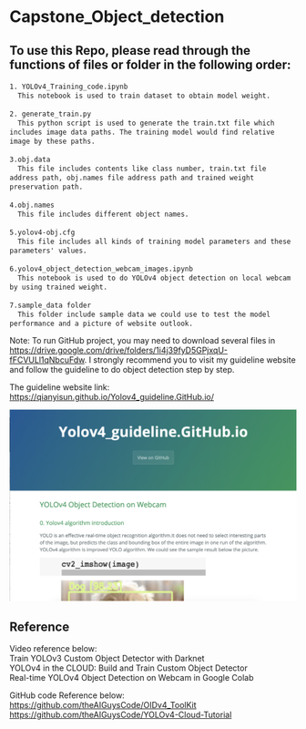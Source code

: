 # Capstone_Object_detection

## To use this Repo, please read through the  functions of files or folder in the following order:

    1. YOLOv4_Training_code.ipynb
      This notebook is used to train dataset to obtain model weight.
      
    2. generate_train.py
      This python script is used to generate the train.txt file which includes image data paths. The training model would find relative image by these paths.
    
    3.obj.data
      This file includes contents like class number, train.txt file address path, obj.names file address path and trained weight preservation path.

    4.obj.names
      This file includes different object names.
     
    5.yolov4-obj.cfg
      This file includes all kinds of training model parameters and these parameters' values.
    
    6.yolov4_object_detection_webcam_images.ipynb
      This notebook is used to do YOLOv4 object detection on local webcam by using trained weight.
      
    7.sample_data folder
      This folder include sample data we could use to test the model performance and a picture of website outlook.
    

Note: To run GitHub project, you may need to download several files in https://drive.google.com/drive/folders/1i4j39fyD5GPjxqU-fFCVULl1qNbcuFdw. I strongly recommend you to visit my guideline website and follow the guideline to do object detection step by step.

The guideline website link: https://qianyisun.github.io/Yolov4_guideline.GitHub.io/

![Image](sample_data/website_outlook.png)<br>


##  Reference<br>
Video reference below:<br>
Train YOLOv3 Custom Object Detector with Darknet<br>
YOLOv4 in the CLOUD: Build and Train Custom Object Detector<br>
Real-time YOLOv4 Object Detection on Webcam in Google Colab<br>

GitHub code Reference below:<br>
https://github.com/theAIGuysCode/OIDv4_ToolKit<br>
https://github.com/theAIGuysCode/YOLOv4-Cloud-Tutorial<br>
    
    

